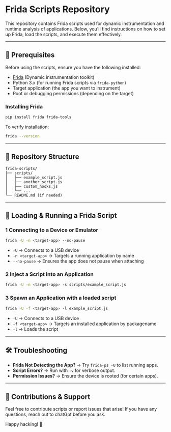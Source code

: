 # Frida Scripts Repository

This repository contains Frida scripts used for dynamic instrumentation and runtime analysis of applications. Below, you'll find instructions on how to set up Frida, load the scripts, and execute them effectively.

---

## 📌 Prerequisites

Before using the scripts, ensure you have the following installed:

- [Frida](https://frida.re/) (Dynamic instrumentation toolkit)
- Python 3.x (for running Frida scripts via `frida-python`)
- Target application (the app you want to instrument)
- Root or debugging permissions (depending on the target)

### **Installing Frida**
```sh
pip install frida frida-tools
```
To verify installation:
```sh
frida --version
```

---

## 📂 Repository Structure
```
frida-scripts/
├── scripts/
│   ├── example_script.js
│   ├── another_script.js
│   ├── custom_hooks.js
│   └── ...
└── README.md (if needed)
```

---

## 🚀 Loading & Running a Frida Script

### **1 Connecting to a Device or Emulator**
```sh
frida -U -n <target-app> --no-pause
```
- `-U` → Connects to a USB device
- `-n <target-app>` → Targets a running application by name
- `--no-pause` → Ensures the app does not pause when attaching

### **2 Inject a Script into an Application**
```sh
frida -U -n <target-app> -s scripts/example_script.js
```
### **3 Spawn an Application with a loaded script**
```sh
frida -U -f <target-app> -l example_script.js
```
- `-U` → Connects to a USB device
- `-f <target-app>` → Targets an installed application by packagename
- `-l` → Loads the script

---

## 🛠️ Troubleshooting

- **Frida Not Detecting the App?** → Try `frida-ps -U` to list running apps.
- **Script Errors?** → Run with `-v` for verbose output.
- **Permission Issues?** → Ensure the device is rooted (for certain apps).

---

## 📢 Contributions & Support
Feel free to contribute scripts or report issues that arise! If you have any questions, reach out to chatGpt before you ask.

Happy hacking! 🚀
